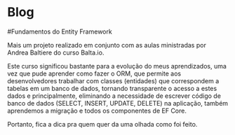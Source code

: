 # Blog

#Fundamentos do Entity Framework

Mais um projeto realizado em conjunto com as aulas ministradas por Andrea Baltiere do curso Balta.io.

Este curso significou bastante para a evolução do meus aprendizados, uma vez que pude aprender como fazer o ORM, que permite aos desenvolvedores trabalhar com classes (entidades) que correspondem a tabelas em um banco de dados, tornando transparente o acesso a estes dados e principalmente, eliminando a necessidade de escrever código de banco de dados (SELECT, INSERT, UPDATE, DELETE) na aplicação, também aprendemos a migração e todos os componentes de EF Core.

Portanto, fica a dica pra quem quer da uma olhada como foi feito.
